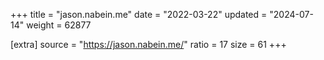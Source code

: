 +++
title = "jason.nabein.me"
date = "2022-03-22"
updated = "2024-07-14"
weight = 62877

[extra]
source = "https://jason.nabein.me/"
ratio = 17
size = 61
+++
